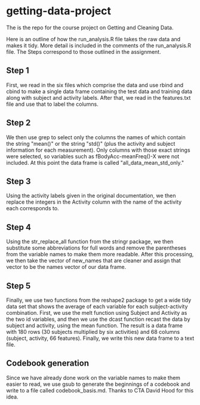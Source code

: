 # getting-data-project
The is the repo for the course project on Getting and Cleaning Data.

Here is an outline of how the run_analysis.R file takes the raw data and makes it tidy. 
More detail is included in the comments of the run_analysis.R file. The Steps correspond
to those outlined in the assignment.

## Step 1
First, we read in the six files which comprise the data and use rbind and cbind to make
a single data frame containing the test data and training data along with subject and 
activity labels. After that, we read in the features.txt file and use that to label the columns.

## Step 2
We then use grep to select only the columns the names of which contain the string "mean()" or
the string "std()" (plus the activity and subject information for each measurement). Only columns
with those exact strings were selected, so variables such as fBodyAcc-meanFreq()-X were not
included. At this point the data frame is called "all_data_mean_std_only."

## Step 3
Using the activity labels given in the original documentation, we then replace the integers
in the Activity column with the name of the activity each corresponds to.

## Step 4
Using the str_replace_all function from the stringr package, we then substitute some abbreviations
for full words and remove the parentheses from the variable names to make them more readable.
After this processing, we then take the vector of new_names that are cleaner and assign that vector
to be the names vector of our data frame.

## Step 5
Finally, we use two functions from the reshape2 package to get a wide tidy data set that shows the
average of each variable for each subject-activity combination. First, we use the melt function using
Subject and Activity as the two id variables, and then we use the dcast function recast the data by
subject and activity, using the mean function. The result is a data frame with 180 rows (30 subjects 
multiplied by six activities) and 68 columns (subject, activity, 66 features). Finally, we write 
this new data frame to a text file.

## Codebook generation 
Since we have already done work on the variable names to make them easier to read, we use gsub to
generate the beginnings of a codebook and write to a file called codebook_basis.md. Thanks to CTA
David Hood for this idea.
